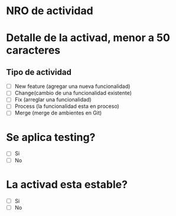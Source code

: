 # NRO de actividad 

# Detalle de la activad, menor a 50 caracteres





## Tipo de actividad

- [ ] New feature (agregar una nueva funcionalidad)
- [ ] Change(cambio de una funcionalidad existente)
- [ ] Fix (arreglar una funcionalidad)
- [ ] Process (la funcionalidad esta en proceso)
- [ ] Merge (merge de ambientes en Git)

# Se aplica testing?
- [ ] Si
- [ ] No

# La activad esta estable?
- [ ] Si
- [ ] No
